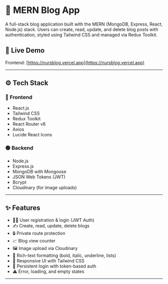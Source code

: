 # 📝 MERN Blog App

A full-stack blog application built with the MERN (MongoDB, Express, React, Node.js) stack. Users can create, read, update, and delete blog posts with authentication, styled using Tailwind CSS and managed via Redux Toolkit.

## 🔗 Live Demo

Frontend: [https://nursblog.vercel.app](https://nursblog.vercel.app)  

---

## ⚙️ Tech Stack

### 🔵 Frontend
- React.js
- Tailwind CSS
- Redux Toolkit
- React Router v6
- Axios
- Lucide React Icons

### 🟢 Backend
- Node.js
- Express.js
- MongoDB with Mongoose
- JSON Web Tokens (JWT)
- Bcrypt
- Cloudinary (for image uploads)

---

## ✨ Features

- 🧑‍💻 User registration & login (JWT Auth)
- ✍️ Create, read, update, delete blogs
- 🔒 Private  route protection
- 📈 Blog view counter
- 🖼️ Image upload via Cloudinary
- 📃 Rich-text formatting (bold, italic, underline, lists)
- 🎨 Responsive UI with Tailwind CSS
- 💾 Persistent login with token-based auth
- ⚠️ Error, loading, and empty states

---
